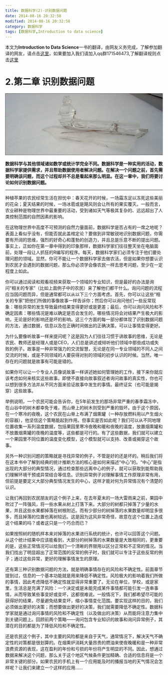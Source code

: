 ```yaml
---
title: 数据科学(2)-识别数据问题
date: 2014-08-16 20:32:58
modified: 2014-08-16 20:32:58
category: 数据科学
tags: [数据科学,Introduction to data science]
---
```


本文为**Introduction to Data Science**一书的翻译，由网友义务完成，了解参加翻译的网友，请点击[这里](https://github.com/johnstart/data-science/blob/gh-pages/task.md)，如果要加入我们请加入qq群171546473,了解翻译规则点击[这里](https://github.com/johnstart/data-science/blob/gh-pages/index.md)

# 2.第二章 识别数据问题

![](/images/datascience/2-header.jpg)

**数据科学与其他领域诸如数学或统计学完全不同。数据科学是一种实用的活动，数据科学家提供需求，并且帮助数据使用者解决问题。在解决一个问题之前，首先需要明确该问题，而这个过程却并不总是看起来那么明显。在这一章中，我们将要讨论如何识别数据问题。**

----------------------
种植苹果的农民经常生活在担忧中：春天花开的时候，一场霜冻足以冻死这些美丽的花朵；夏天结果的时候，一场冰雹或是飓风则会让所有的果实覆灭。一般而言，农业耕种是物理世界中最重要的活动，受到诸如天气等极其复杂的、远远超出了人类控制范围的自然因素的影响。


在这物理世界中高度不可预测的自然力量面前，数据科学是否占有的一席之地呢？表面上看似乎没有，但能否就此盖棺定论？要做到非常敏锐地识别数据问题，你需要有开阔的思维，强烈的好奇心和蓬勃的创造力，并且总是乐意不断的提出问题。事实上，正如你在第一章中得到的印象那样，数据科学家们往往整天坐在电脑面前，处理一段让人抓狂的R编写的程序。每天，数据科学家们必须专注于他们要处理问题的领域。显然，你可不能让一个数据科学家去做农活，但是如果你想要认识到农民才会遇到的数据问题，那么你必须学会像农民一样去思考问题，至少在一定程度上如此。

你可以通过阅读和观看视频来获取一个领域的专业知识，但是最好的办法是询问“相关的专家”（比如上面例子中的农民）来了解他们都干什么。询问问题的流程应当因问题而异，但是通常都可以从以下三个方面考虑。首先，你可以让这些“相关的专家”把他们所做的事像故事一样告诉你；然后你可以询问他们一些反常现象：哪些异常的发生导致最终结果变得更好或是更差；最后，你可以询问风险和不确定因素：哪些情况是难以确定是否会发生的，哪些情况将会对结果产生极大的影响，无论是好的影响还是坏的影响。这三个方面的每一部分都体现了识别数据问题的方法，通过数据，信息以及在正确时间做出的正确决策，可以让事情变得更好。

为什么要像听故事一样来提问呢？这是因为人们往往习惯于讲故事的思维，无论是农民、教师还是经理人或是CEO，人们总是讲述或倾听他们领域中那些成功或失败的例子。故事是一种非常强力的交流智慧，无论是在同一专业领域的不同人之间交流的时候，或是不同领域的人要获得对别的领域的初步认识的时候。当然，唯一存在的问题就是故事有可能是错的。

如果你可以让一个专业人员像说故事一样讲述她如何管理她的工作，接下来你就应该考虑如何来核实这些故事。即使不直接向故事叙述者询问故事的真实性，你也可以想到很多方法并从不同方面来验证故事中发生的事情。最终证实（也可能是揭穿）这些故事。

举例说明，一个农民可能会告诉你，在5年前发生的那场非常严重的春季霜冻中，在山谷中的树木都幸免于难，而山脊上的树木则受到严重的毁坏。由于这个原因，在一个寒冷的夜晚，这个农民在山脊上布满了烟熏罐（一种存放燃料用以产生烟火的容器），他坚信这个策略能起到作用。但事实是否如此呢？我们可以从不同地理位置收集一系列温度数据，包括果园里寒冷夜晚和暖和夜晚的温度，放置烟熏罐和不放置烟熏罐的夜晚的温度等，这些都是可行的。有了这些数据，我们就可以建立一个果园里不同位置的温度变化模型，这个模型就可以支持、改善或揭穿这个故事。

另外一种识别问题的策略就是寻找异常的例子，不管是好的还是坏的。稍后我们将在这本书中了解到经典的统计推断方法的核心是如何来描述“中心”的。“中心”是指出现的大部分的典型情况，通过检查那些远离中心的例子，就可以获取到能帮助我们理解环境干预或异常结合等信息。识别异常例子对理解事情工作原理非常有用，但前提是要定义大部分典型情况发生的中心，这样才能对何为异常情况有个清楚的认识。

让我们再回到农民朋友的这个例子上来，在去年夏末的一场大雷雨来之前，果园中吹过了一阵强风，将一些水果从树上打落下来。大部分的树都只掉落了少量的水果，并且这些水果都掉落在树根附近。而有少部分的树掉落的水果数量却明显多很多，而且掉落的位置也离树较远。这是因为这风非常奇怪，故意在这个位置上造成这个结果的吗？或者这只是一个巧合而已？

如果按照树的随机样本来对掉落的水果进行系统的统计，也许可以回答这个问题。从这个统计结果中应该能看到，大部分的树掉落的水果数量是大致相同的，更重要的是，这些正常情况可以给我们一个清晰的界限用以区分正常和不正常的情况。当我们找出了明显超出了正常范围的反常的例子时，我们就可以专注于这些反常的例子；通过这些异常，更好的理解事情发生的原理。

还有第三种识别数据问题的方法，就是明确事情存在的风险和不确定性。前面章节提到过，信息的一个基本功能就是用来降低不确定性。风险极大的影响着我们所做的事情，因此考虑降低不确定性就显得非常重要了。无论在单位，学校，或是家里，生活总是充满了风险：一个决定或是未能完成某件事情都可能引发一连串事情，从而导致某些事变好或变坏，这都很难说。一般情况下，我们都希望尽可能的获得好的结果，尽量避免结果变坏，缩小事情变化范围。要实现这样的目的，我们必须做出更好的决策；而想要做出更好的决策，我们就需要降低不确定性。数据科学家就是通过询问事情的风险和不确定性（以及做出的决策）从而能将注意力集中到关键问题上。回顾前两个策略——询问包含专业知识的故事和询问异常例子，其潜在的目的都是为了降低风险和不确定性。

还是农民这个例子，其中主要的风险都是来自于天气，通常情况下，解决天气不确定性的对策都是很划算的。在烟熏炉消耗大量昂贵的燃油来使夜晚暖和是一种非常浪费资源的表现，这在盈利的年份和亏损的年份将产生明显的不同。因此，想通过数据来解决这个问题，那么关于这个地区气候条件更加精确、合适的信息将是一个非常关键的部分。如果农民的手机上有一个应用能及时的播报当地的天气情况会怎样呢？让我们来建立一个这样的应用……